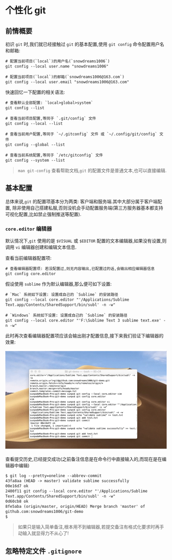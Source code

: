 # 个性化 git

## 前情概要

初识 `git` 时,我们就已经接触过 `git` 的基本配置,使用 `git config` 命令配置用户名和邮箱:

```
# 配置当前项目(`local`)的用户名(`snowdreams1006`)
git config --local user.name "snowdreams1006"

# 配置当前项目(`local`)的邮箱(`snowdreams1006@163.com`)
git config --local user.email "snowdreams1006@163.com"
```

快速回忆一下配置的相关语法:

```
# 查看默认全部配置: `local>global>system`
git config --list

# 查看当前项目配置,等同于 `.git/config` 文件
git config --local --list

# 查看当前用户配置,等同于 `~/.gitconfig` 文件 或 `~/.config/git/config` 文件
git config --global --list

# 查看当前系统配置,等同于 `/etc/gitconfig` 文件
git config --system --list
```

> `man git-config` 查看帮助文档,`git` 的配置文件是普通文本,也可以直接编辑.

## 基本配置

总体来说,`git` 的配置项基本分为两类: 客户端和服务端.其中大部分属于客户端配置, 除非使用自己搭建私服,否则没机会手动配置服务端(第三方服务器基本都支持可视化配置,比如禁止强制推送等配置).

### `core.editor` 编辑器

默认情况下,`git` 使用的是 `$VISUAL` 或 `$EDITOR` 配置的文本编辑器,如果没有设置,则调用 `vi` 编辑器创建和编辑文本信息.

查看当前编辑器配置项:

```
# 查看编辑器配置项: 若没配置过,则无内容输出,已配置过的话,会输出相应编辑器信息
git config core.editor
```

假设使用 `sublime` 作为默认编辑器,那么便可如下设置:

```
# `Mac` 系统如下设置: 设置成自己的 `Sublime` 的安装路径
git config --local core.editor "'/Applications/Sublime Text.app/Contents/SharedSupport/bin/subl' -n -w"

# `Windows` 系统如下设置: 设置成自己的 `Sublime` 的安装路径
git config --local core.editor "'F:\Sublime Text 3 sublime text.exe' -n -w"
```

此时再次查看编辑器配置项应该会输出刚才配置信息,接下来我们验证下编辑器的效果:

![git-custom-config-editor.gif](./images/git-custom-config-editor.gif)

查看提交历史,已经提交成功(之前备注信息是在命令行中直接输入的,而现在是在编辑器中编辑)

```
$ git log --pretty=oneline --abbrev-commit
43fa8aa (HEAD -> master) validate sublime successfully
00e16d7 ok
2400f11 git config --local core.editor "'/Applications/Sublime Text.app/Contents/SharedSupport/bin/subl' -n -w"
0d60cb8 ok
8fe5aba (origin/master, origin/HEAD) Merge branch 'master' of github.com:snowdreams1006/git-demo
$ 
```

> 如果只是输入简单备注,根本用不到编辑器,若提交备注有格式化要求时再手动输入就显得力不从心了!



## 忽略特定文件 `.gitignore`

